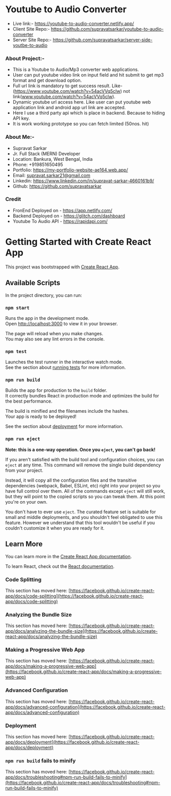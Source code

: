 # Youtube to Audio Converter
* Live link:- https://youtube-to-audio-converter.netlify.app/
* Client Site Repo:- https://github.com/supravatsarkar/youtube-to-audio-converter
* Server Site Repo:- https://github.com/supravatsarkar/server-side-youtbe-to-audio
### About Project:-
* This is a Youtube to Audio/Mp3 converter web applications.
* User can put youtube video link on input field and hit submit to get mp3 format and get download option.
* Full url link is mandatory to get success result. Like- (https://www.youtube.com/watch?v=54acVVq5clw) not link(www.youtube.com/watch?v=54acVVq5clw).
* Dynamic youtube url access here. Like user can put youtube web application link and android app url link are accepted.
* Here I use a third party api which is place in backend. Because to hiding API key.
* It is work working prototype so you can fetch limited (50nos. hit)

### About Me:-
* Supravat Sarkar
* Jr. Full Stack (MERN) Developer
* Location: Bankura, West Bengal, India
* Phone: +919851650495
* Portfolio: https://my-portfolio-website-ae164.web.app/
* Email: supravat.sarkar21@gmail.com
* Linkedin: https://www.linkedin.com/in/supravat-sarkar-4660161b9/
* Github: https://github.com/supravatsarkar

### Credit 
* FronEnd Deployed on - https://app.netlify.com/
* Backend Deployed on - https://glitch.com/dashboard
* Youtube To Audio API - https://rapidapi.com/




# Getting Started with Create React App

This project was bootstrapped with [Create React App](https://github.com/facebook/create-react-app).

## Available Scripts

In the project directory, you can run:

### `npm start`

Runs the app in the development mode.\
Open [http://localhost:3000](http://localhost:3000) to view it in your browser.

The page will reload when you make changes.\
You may also see any lint errors in the console.

### `npm test`

Launches the test runner in the interactive watch mode.\
See the section about [running tests](https://facebook.github.io/create-react-app/docs/running-tests) for more information.

### `npm run build`

Builds the app for production to the `build` folder.\
It correctly bundles React in production mode and optimizes the build for the best performance.

The build is minified and the filenames include the hashes.\
Your app is ready to be deployed!

See the section about [deployment](https://facebook.github.io/create-react-app/docs/deployment) for more information.

### `npm run eject`

**Note: this is a one-way operation. Once you `eject`, you can't go back!**

If you aren't satisfied with the build tool and configuration choices, you can `eject` at any time. This command will remove the single build dependency from your project.

Instead, it will copy all the configuration files and the transitive dependencies (webpack, Babel, ESLint, etc) right into your project so you have full control over them. All of the commands except `eject` will still work, but they will point to the copied scripts so you can tweak them. At this point you're on your own.

You don't have to ever use `eject`. The curated feature set is suitable for small and middle deployments, and you shouldn't feel obligated to use this feature. However we understand that this tool wouldn't be useful if you couldn't customize it when you are ready for it.

## Learn More

You can learn more in the [Create React App documentation](https://facebook.github.io/create-react-app/docs/getting-started).

To learn React, check out the [React documentation](https://reactjs.org/).

### Code Splitting

This section has moved here: [https://facebook.github.io/create-react-app/docs/code-splitting](https://facebook.github.io/create-react-app/docs/code-splitting)

### Analyzing the Bundle Size

This section has moved here: [https://facebook.github.io/create-react-app/docs/analyzing-the-bundle-size](https://facebook.github.io/create-react-app/docs/analyzing-the-bundle-size)

### Making a Progressive Web App

This section has moved here: [https://facebook.github.io/create-react-app/docs/making-a-progressive-web-app](https://facebook.github.io/create-react-app/docs/making-a-progressive-web-app)

### Advanced Configuration

This section has moved here: [https://facebook.github.io/create-react-app/docs/advanced-configuration](https://facebook.github.io/create-react-app/docs/advanced-configuration)

### Deployment

This section has moved here: [https://facebook.github.io/create-react-app/docs/deployment](https://facebook.github.io/create-react-app/docs/deployment)

### `npm run build` fails to minify

This section has moved here: [https://facebook.github.io/create-react-app/docs/troubleshooting#npm-run-build-fails-to-minify](https://facebook.github.io/create-react-app/docs/troubleshooting#npm-run-build-fails-to-minify)
